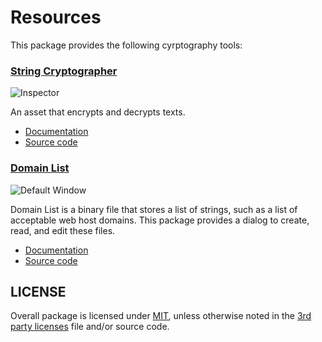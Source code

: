 # Resources

This package provides the following cyrptography tools:

### [String Cryptographer](https://omiyagames.github.io/omiya-games-cryptography/manual/string-cryptographer.html)

![Inspector](https://omiyagames.github.io/omiya-games-cryptography/resources/string-cryptographer/inspector.png)

An asset that encrypts and decrypts texts.

- [Documentation](https://omiyagames.github.io/omiya-games-cryptography/manual/string-cryptographer.html)
- [Source code](https://github.com/OmiyaGames/omiya-games-cryptography/blob/master/Runtime/StringCryptographer.cs)

### [Domain List](https://omiyagames.github.io/omiya-games-cryptography/manual/domain-list.html)

![Default Window](https://omiyagames.github.io/omiya-games-cryptography/resources/domain-list/default-window.png)

Domain List is a binary file that stores a list of strings, such as a list of acceptable web host domains. This package provides a dialog to create, read, and edit these files.

- [Documentation](https://omiyagames.github.io/omiya-games-cryptography/manual/domain-list.md)
- [Source code](https://github.com/OmiyaGames/omiya-games-cryptography/blob/master/Runtime/DomainList.cs)

## LICENSE

Overall package is licensed under [MIT](https://github.com/OmiyaGames/omiya-games-cryptography/blob/master/LICENSE.md), unless otherwise noted in the [3rd party licenses](https://github.com/OmiyaGames/omiya-games-cryptography/blob/master/THIRD%20PARTY%20NOTICES.md) file and/or source code.
